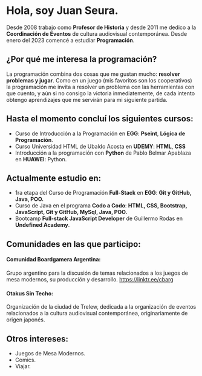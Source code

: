 # Hola, soy Juan Seura. 

Desde 2008 trabajo como **Profesor de Historia** y desde 2011 me dedico a la **Coordinación de Eventos** de cultura audiovisual contemporánea. Desde enero del 2023 comencé a estudiar **Programación**. 

## ¿Por qué me interesa la programación? 
La programación combina dos cosas que me gustan mucho: **resolver problemas y jugar**. 
Como en un juego (mis favoritos son los cooperativos) la programación me invita a resolver un problema con las herramientas con que cuento, y aún si no consigo la victoria inmediatemente, de cada intento obtengo aprendizajes que me servirán para mi siguiente partida. 

## Hasta el momento concluí los siguientes cursos: 

* Curso de Introducción a la Programación en **EGG**: **Pseint**, **Lógica de Programación**.  
* Curso Universidad HTML de Ubaldo Acosta en **UDEMY**: **HTML**, **CSS**
* Introducción a la programación con **Python** de Pablo Belmar Apablaza en **HUAWEI**: Python. 

## Actualmente estudio en:  
* 1ra etapa del Curso de Programación **Full-Stack** en **EGG**: **Git y GitHub, Java, POO.** 
* Curso de Java en el programa **Codo a Codo**: **HTML, CSS, Bootstrap, JavaScript, Git y GitHub, MySql, Java, POO.**
* Bootcamp **Full-stack JavaScript Developer** de Guillermo Rodas en **Undefined Academy**. 

## Comunidades en las que participo: 

#### Comunidad Boardgamera Argentina: 

Grupo argentino para la discusión de temas relacionados a los juegos de mesa modernos, su producción y desarrollo. 
https://linktr.ee/cbarg

#### Otakus Sin Techo: 
Organización de la ciudad de Trelew, dedicada a la organización de eventos relacionados a la cultura audiovisual contemporánea, originariamente de origen japonés. 

## Otros intereses: 
* Juegos de Mesa Modernos. 
* Comics. 
* Viajar.

<!--
**Seujumon/Seujumon** is a ✨ _special_ ✨ repository because its `README.md` (this file) appears on your GitHub profile.

Here are some ideas to get you started:

- 🔭 I’m currently working on ...
- 🌱 I’m currently learning ...
- 👯 I’m looking to collaborate on ...
- 🤔 I’m looking for help with ...
- 💬 Ask me about ...
- 📫 How to reach me: ...
- 😄 Pronouns: ...
- ⚡ Fun fact: ...
-->
